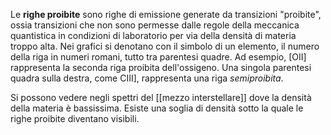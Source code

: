 Le **righe proibite** sono righe di emissione generate da transizioni "proibite", ossia transizioni che non sono permesse dalle regole della meccanica quantistica in condizioni di laboratorio per via della densità di materia troppo alta. Nei grafici si denotano con il simbolo di un elemento, il numero della riga in numeri romani, tutto tra parentesi quadre. Ad esempio, \[OII\] rappresenta la seconda riga proibita dell'ossigeno. Una singola parentesi quadra sulla destra, come CIII], rappresenta una riga *semiproibita*.

Si possono vedere negli spettri del [[mezzo interstellare]] dove la densità della materia è bassissima. Esiste una soglia di densità sotto la quale le righe proibite diventano visibili.